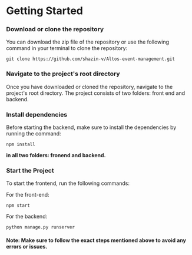 <h1>Getting Started</h1>

<h3>Download or clone the repository</h3>
<p>You can download the zip file of the repository or use the following command in your terminal to clone the repository:</p>
<pre><code class="language-bash">git clone https://github.com/shazin-v/Altos-event-management.git</code></pre>
<h3>Navigate to the project's root directory</h3>
<p>Once you have downloaded or cloned the repository, navigate to the project's root directory. The project consists of two folders: front end and backend.</p>
<h3>Install dependencies</h3>
<p>Before starting the backend, make sure to install the dependencies by running the command:</p>
<pre><code class="language-bash">npm install</code></pre>
<b>in all two folders: fronend and backend.</b>
<h3>Start the Project</h3>
<p>To start the frontend, run the following commands:</p>
<p>For the front-end:</p>
<pre><code class="language-arduino">npm start</code></pre>
<p>For the backend:</p>
<pre><code>python manage.py runserver</code></pre>

<h4>Note: Make sure to follow the exact steps mentioned above to avoid any errors or issues.</h4>
<br>
